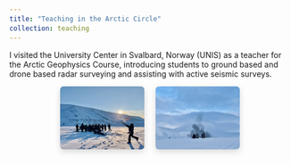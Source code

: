 ```yaml
---
title: "Teaching in the Arctic Circle"
collection: teaching
---
```


I visited the University Center in Svalbard, Norway (UNIS) as a teacher for the Arctic Geophysics Course, introducing students to ground based and drone based radar surveying and assisting with active seismic surveys.

<div style="display: flex; justify-content: center; gap: 20px; flex-wrap: wrap;">
  <img src="/images/teaching/svalbard1.jpeg" style="width: 30%; border-radius: 6px; box-shadow: 0 4px 12px rgba(0,0,0,0.15);">
  <img src="/images/teaching/svalbard2.jpeg" style="width: 30%; border-radius: 6px; box-shadow: 0 4px 12px rgba(0,0,0,0.15);">
</div>
